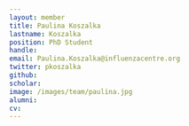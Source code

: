 ```yaml
---
layout: member
title: Paulina Koszalka
lastname: Koszalka
position: PhD Student
handle:
email: Paulina.Koszalka@influenzacentre.org
twitter: pkoszalka
github:
scholar:
image: /images/team/paulina.jpg
alumni:
cv:
---
```

